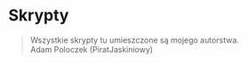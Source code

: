 Skrypty
=======

>Wszystkie skrypty tu umieszczone są mojego autorstwa.<br>
>Adam Poloczek (PiratJaskiniowy)
